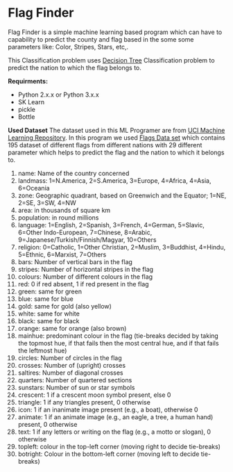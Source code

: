 # Flag Finder
Flag Finder is a simple machine learning based program which can have to capability to predict the county and flag based in the some
some parameters like: Color, Stripes, Stars, etc,.

This Classification problem uses <a href="https://en.wikipedia.org/wiki/Decision_tree">Decision Tree</a> Classification problem to predict the nation to which the flag belongs to. 

<b>Requirments:</b>
<ul><li>Python 2.x.x or Python 3.x.x</li><li>SK Learn</li><li>pickle</li><li>Bottle</li></ul>

<b>Used Dataset</b>
The dataset used in this ML Programer are from <a href="https://archive.ics.uci.edu/ml/index.php">UCI Machine Learning Repository</a>. In this program we used <a href="https://archive.ics.uci.edu/ml/datasets/Flags">Flags Data set</a>
which contains 195 dataset of different flags from different nations with 29 different parameter which helps to predict the flag and the nation to which it belongs to. 

1. name: Name of the country concerned
2. landmass: 1=N.America, 2=S.America, 3=Europe, 4=Africa, 4=Asia, 6=Oceania
3. zone: Geographic quadrant, based on Greenwich and the Equator; 1=NE, 2=SE, 3=SW, 4=NW
4. area: in thousands of square km
5. population: in round millions
6. language: 1=English, 2=Spanish, 3=French, 4=German, 5=Slavic, 6=Other Indo-European, 7=Chinese, 8=Arabic, 9=Japanese/Turkish/Finnish/Magyar, 10=Others
7. religion: 0=Catholic, 1=Other Christian, 2=Muslim, 3=Buddhist, 4=Hindu, 5=Ethnic, 6=Marxist, 7=Others
8. bars: Number of vertical bars in the flag
9. stripes: Number of horizontal stripes in the flag
10. colours: Number of different colours in the flag
11. red: 0 if red absent, 1 if red present in the flag
12. green: same for green
13. blue: same for blue
14. gold: same for gold (also yellow)
15. white: same for white
16. black: same for black
17. orange: same for orange (also brown)
18. mainhue: predominant colour in the flag (tie-breaks decided by taking the topmost hue, if that fails then the most central hue, and if that fails the leftmost hue)
19. circles: Number of circles in the flag
20. crosses: Number of (upright) crosses
21. saltires: Number of diagonal crosses
22. quarters: Number of quartered sections
23. sunstars: Number of sun or star symbols
24. crescent: 1 if a crescent moon symbol present, else 0
25. triangle: 1 if any triangles present, 0 otherwise
26. icon: 1 if an inanimate image present (e.g., a boat), otherwise 0
27. animate: 1 if an animate image (e.g., an eagle, a tree, a human hand) present, 0 otherwise
28. text: 1 if any letters or writing on the flag (e.g., a motto or slogan), 0 otherwise
29. topleft: colour in the top-left corner (moving right to decide tie-breaks)
30. botright: Colour in the bottom-left corner (moving left to decide tie-breaks)
